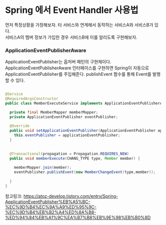 # Spring 에서 Event Handler 사용법

먼저 특정상황을 가정해보자. 타 서비스와 연계해서 동작하는 서비스A와 서비스B가 있다.    
서비스A의 멤버 정보가 가입한 경우 서비스B에 이를 알리도록 구현해보자. 

### ApplicationEventPublisherAware
ApplicationEventPublisher는 옵저버 패턴의 구현체이다. ApplicationEventPublisherAware 인터페이스를 구현하면 Spring이 자동으로 ApplicationEventPublisher를 주입해준다. 
publishEvent 함수를 통해 Event를 발행할 수 있다. 


```java

@Service
@RequiredArgsConstructor
public class MemberExecuteService implements ApplicationEventPublisherAware {

  private final MemberMapper memberMapper; 
  private ApplicationEventPublisher eventPublisher;
  
  @Override
  public void setApplicationEventPublisher(ApplicationEventPublisher applicationEventPublisher) {
    this.eventPublisher = applicationEventPublisher;
  }
  
  
  @Transactional(propagation = Propagation.REQUIRES_NEW)
  public void memberExecute(CHANG_TYPE type, Member member) {
    
    memberMapper.join(member);
    eventPublisher.publishEvent(new MemberChangeEvent(type,member));
    
  }
}

```



참고링크:
https://atoz-develop.tistory.com/entry/Spring-ApplicationEventPublisher%EB%A5%BC-%EC%9D%B4%EC%9A%A9%ED%95%9C-%EC%9D%B4%EB%B2%A4%ED%8A%B8-%ED%94%84%EB%A1%9C%EA%B7%B8%EB%9E%98%EB%B0%8D   
